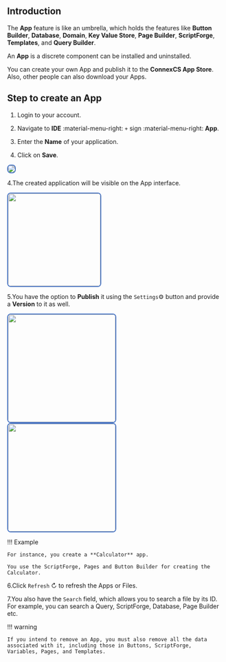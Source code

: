 ## Introduction

The **App** feature is like an umbrella, which holds the features like **Button Builder**, **Database**, **Domain**, **Key Value Store**, **Page Builder**, **ScriptForge**, **Templates**, and **Query Builder**.

An **App** is a discrete component can be installed and uninstalled.

You can create your own App and publish it to the **ConnexCS App Store**. Also, other people can also download your Apps.

## Step to create an App

1. Login to your account.

2. Navigate to **IDE** :material-menu-right: `+` sign :material-menu-right: **App**.

3. Enter the **Name** of your application.

4. Click on **Save**.

<img src= "/apps/img/app1.png" style="border: 2px solid #4472C4; border-radius: 8px;">

4.The created application will be visible on the App interface.

<img src= "/apps/img/app2.png" width="215" style="border: 2px solid #4472C4; border-radius: 8px;">

5.You have the option to **Publish** it using the `Settings`⚙️ button and provide a **Version** to it as well.

<img src= "/apps/img/app3.png" width="250" style="border: 2px solid #4472C4; border-radius: 8px;">

<img src= "/apps/img/app4.png" width="250" style="border: 2px solid #4472C4; border-radius: 8px;">

!!! Example

    For instance, you create a **Calculator** app.

    You use the ScriptForge, Pages and Button Builder for creating the Calculator.

6.Click `Refresh` ↻ to refresh the Apps or Files.

7.You also have the `Search` field, which allows you to search a file by its ID. For example, you can search a Query, ScriptForge, Database, Page Builder etc.

!!! warning

    If you intend to remove an App, you must also remove all the data associated with it, including those in Buttons, ScriptForge, Variables, Pages, and Templates.
